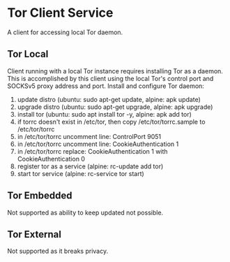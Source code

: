 # Tor Client Service
A client for accessing local Tor daemon.

## Tor Local
Client running with a local Tor instance requires installing Tor as a daemon.
This is accomplished by this client using the local Tor's control port and SOCKSv5 proxy address and port.
Install and configure Tor daemon:

1. update distro (ubuntu: sudo apt-get update, alpine: apk update)
2. upgrade distro (ubuntu: sudo apt-get upgrade, alpine: apk upgrade)
3. install tor (ubuntu: sudo apt install tor -y, alpine: apk add tor)
4. if torrc doesn't exist in /etc/tor, then copy /etc/tor/torrc.sample to /etc/tor/torrc
5. in /etc/tor/torrc uncomment line: ControlPort 9051
6. in /etc/tor/torrc uncomment line: CookieAuthentication 1
7. in /etc/tor/torrc replace: CookieAuthentication 1 with CookieAuthentication 0
8. register tor as a service (alpine: rc-update add tor)
9. start tor service (alpine: rc-service tor start)

## Tor Embedded
Not supported as ability to keep updated not possible.

## Tor External
Not supported as it breaks privacy.
